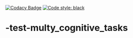 [![Codacy Badge](https://app.codacy.com/project/badge/Grade/f8bcca65fd434829ba9ca3349ce37966)](https://www.codacy.com/gh/Pugavkomm/-test-multy_cognitive_tasks/dashboard?utm_source=github.com&utm_medium=referral&utm_content=Pugavkomm/-test-multy_cognitive_tasks&utm_campaign=Badge_Grade)
[![Code style: black](https://img.shields.io/badge/code%20style-black-000000.svg)](https://github.com/psf/black)

# -test-multy_cognitive_tasks
